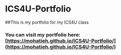 # ICS4U-Portfolio
##This is my portfolio for my ICS4U class
### You can visit my portfolio here: [https://mohatieh.github.io/ICS4U-Portfolio/](https://mohatieh.github.io/ICS4U-Portfolio/)
